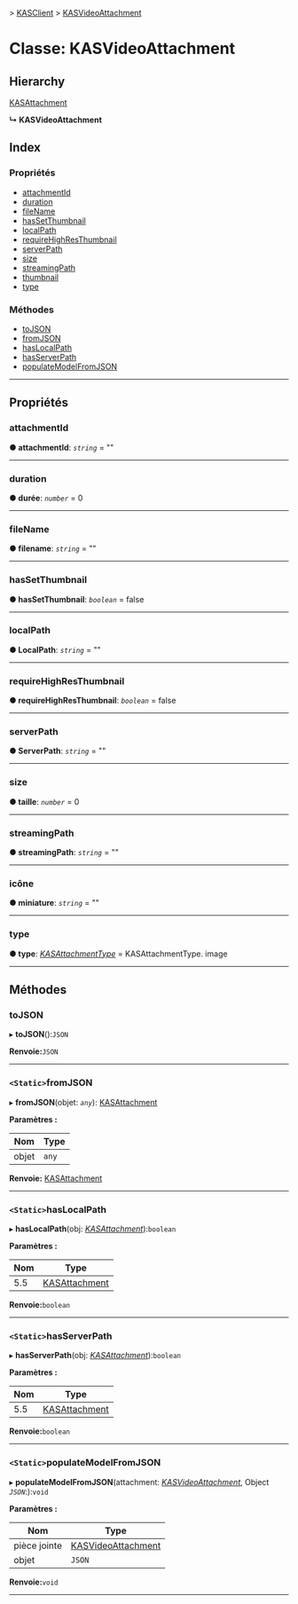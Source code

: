 [](../README.md) > [KASClient](../modules/kasclient.md) > [KASVideoAttachment](../classes/kasclient.kasvideoattachment.md)

# <a name="class-kasvideoattachment"></a>Classe: KASVideoAttachment

## <a name="hierarchy"></a>Hierarchy

 [KASAttachment](kasclient.kasattachment.md)

**↳ KASVideoAttachment**

## <a name="index"></a>Index

### <a name="properties"></a>Propriétés

* [attachmentId](kasclient.kasvideoattachment.md#attachmentid)
* [duration](kasclient.kasvideoattachment.md#duration)
* [fileName](kasclient.kasvideoattachment.md#filename)
* [hasSetThumbnail](kasclient.kasvideoattachment.md#hassetthumbnail)
* [localPath](kasclient.kasvideoattachment.md#localpath)
* [requireHighResThumbnail](kasclient.kasvideoattachment.md#requirehighresthumbnail)
* [serverPath](kasclient.kasvideoattachment.md#serverpath)
* [size](kasclient.kasvideoattachment.md#size)
* [streamingPath](kasclient.kasvideoattachment.md#streamingpath)
* [thumbnail](kasclient.kasvideoattachment.md#thumbnail)
* [type](kasclient.kasvideoattachment.md#type)
### <a name="methods"></a>Méthodes

* [toJSON](kasclient.kasvideoattachment.md#tojson)
* [fromJSON](kasclient.kasvideoattachment.md#fromjson)
* [hasLocalPath](kasclient.kasvideoattachment.md#haslocalpath)
* [hasServerPath](kasclient.kasvideoattachment.md#hasserverpath)
* [populateModelFromJSON](kasclient.kasvideoattachment.md#populatemodelfromjson)

---

## <a name="properties"></a>Propriétés

<a id="attachmentid"></a>

###  <a name="attachmentid"></a>attachmentId

**● attachmentId**: *`string`* = ""

___
<a id="duration"></a>

###  <a name="duration"></a>duration

**● durée**: *`number`* = 0

___
<a id="filename"></a>

###  <a name="filename"></a>fileName

**● filename**: *`string`* = ""

___
<a id="hassetthumbnail"></a>

###  <a name="hassetthumbnail"></a>hasSetThumbnail

**● hasSetThumbnail**: *`boolean`* = false

___
<a id="localpath"></a>

###  <a name="localpath"></a>localPath

**● LocalPath**: *`string`* = ""

___
<a id="requirehighresthumbnail"></a>

###  <a name="requirehighresthumbnail"></a>requireHighResThumbnail

**● requireHighResThumbnail**: *`boolean`* = false

___
<a id="serverpath"></a>

###  <a name="serverpath"></a>serverPath

**● ServerPath**: *`string`* = ""

___
<a id="size"></a>

###  <a name="size"></a>size

**● taille**: *`number`* = 0

___
<a id="streamingpath"></a>

###  <a name="streamingpath"></a>streamingPath

**● streamingPath**: *`string`* = ""

___
<a id="thumbnail"></a>

###  <a name="thumbnail"></a>icône

**● miniature**: *`string`* = ""

___
<a id="type"></a>

###  <a name="type"></a>type

**● type**: *[KASAttachmentType](../enums/kasclient.kasattachmenttype.md)* = KASAttachmentType. image

___

## <a name="methods"></a>Méthodes

<a id="tojson"></a>

###  <a name="tojson"></a>toJSON

▸ **toJSON**():`JSON`

**Renvoie:**`JSON`

___
<a id="fromjson"></a>

### <a name="static-fromjson"></a>`<Static>`fromJSON

▸ **fromJSON**(objet: *`any`*): [KASAttachment](kasclient.kasattachment.md)

**Paramètres :**

| Nom | Type |
| ------ | ------ |
| objet | `any` |

**Renvoie:** [KASAttachment](kasclient.kasattachment.md)

___
<a id="haslocalpath"></a>

### <a name="static-haslocalpath"></a>`<Static>`hasLocalPath

▸ **hasLocalPath**(obj: *[KASAttachment](kasclient.kasattachment.md)*):`boolean`

**Paramètres :**

| Nom | Type |
| ------ | ------ |
| 5.5 | [KASAttachment](kasclient.kasattachment.md) |

**Renvoie:**`boolean`

___
<a id="hasserverpath"></a>

### <a name="static-hasserverpath"></a>`<Static>`hasServerPath

▸ **hasServerPath**(obj: *[KASAttachment](kasclient.kasattachment.md)*):`boolean`

**Paramètres :**

| Nom | Type |
| ------ | ------ |
| 5.5 | [KASAttachment](kasclient.kasattachment.md) |

**Renvoie:**`boolean`

___
<a id="populatemodelfromjson"></a>

### <a name="static-populatemodelfromjson"></a>`<Static>`populateModelFromJSON

▸ **populateModelFromJSON**(attachment: *[KASVideoAttachment](kasclient.kasvideoattachment.md)*, Object *`JSON`*:):`void`

**Paramètres :**

| Nom | Type |
| ------ | ------ |
| pièce jointe | [KASVideoAttachment](kasclient.kasvideoattachment.md) |
| objet | `JSON` |

**Renvoie:**`void`

___

